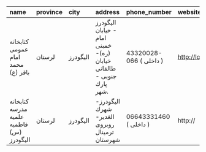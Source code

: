 | name                                     | province   | city     | address                                                             | phone_number            | website              |
|:-----------------------------------------|:-----------|:---------|:--------------------------------------------------------------------|:------------------------|:---------------------|
| كتابخانه عمومی امام محمد باقر (ع)        | لرستان     | اليگودرز | الیگودرز - خیابان امام خمبنی (ره)- خیابان طالقانی جنوبی - پارك شهر. | 43320028-066 ( داخلی  ) | http://lorestanpl.ir |
| کتابخانه مدرسه علمیه فاطمیه (س) الیگودرز | لرستان     | اليگودرز | الیگودرز- شهرك الغدیر- روبروی ترمینال شهرستان                       | 06643331460 ( داخلی  )  | http://              |